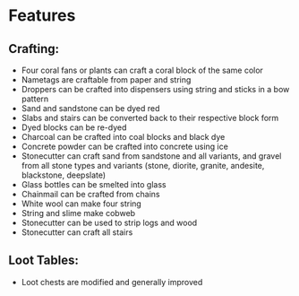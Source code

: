 # Features

## Crafting:
- Four coral fans or plants can craft a coral block of the same color
- Nametags are craftable from paper and string
- Droppers can be crafted into dispensers using string and sticks in a bow pattern
- Sand and sandstone can be dyed red
- Slabs and stairs can be converted back to their respective block form
- Dyed blocks can be re-dyed
- Charcoal can be crafted into coal blocks and black dye
- Concrete powder can be crafted into concrete using ice
- Stonecutter can craft sand from sandstone and all variants, and gravel from all stone types and variants (stone, diorite, granite, andesite, blackstone, deepslate)
- Glass bottles can be smelted into glass
- Chainmail can be crafted from chains
- White wool can make four string
- String and slime make cobweb
- Stonecutter can be used to strip logs and wood
- Stonecutter can craft all stairs

## Loot Tables:
- Loot chests are modified and generally improved
